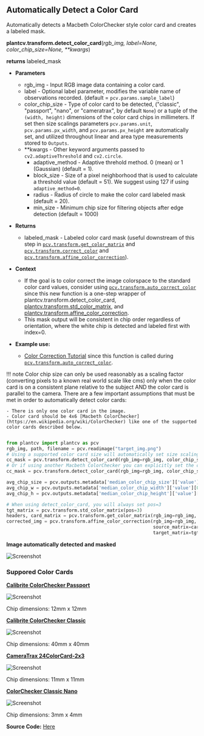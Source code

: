 ## Automatically Detect a Color Card

Automatically detects a Macbeth ColorChecker style color card and creates a labeled mask. 

**plantcv.transform.detect_color_card**(*rgb_img, label=None, color_chip_size=None, \*\*kwargs*)

**returns** labeled_mask

- **Parameters**
    - rgb_img          - Input RGB image data containing a color card.
    - label            - Optional label parameter, modifies the variable name of observations recorded. (default = `pcv.params.sample_label`)
    - color_chip_size - Type of color card to be detected, ("classic", "passport", "nano", or "cameratrax", by default `None`) or a tuple of the `(width, height)` dimensions of the color card chips in millimeters. If set then size scalings parameters `pcv.params.unit`, `pcv.params.px_width`, and `pcv.params.px_height`
            are automatically set, and utilized throughout linear and area type measurements stored to `Outputs`. 
    - **kwargs         - Other keyword arguments passed to `cv2.adaptiveThreshold` and `cv2.circle`.
        - adaptive_method - Adaptive threhold method. 0 (mean) or 1 (Gaussian) (default = 1).
        - block_size      - Size of a pixel neighborhood that is used to calculate a threshold value (default = 51). We suggest using 127 if using `adaptive_method=0`.
        - radius         - Radius of circle to make the color card labeled mask (default = 20).
        - min_size         - Minimum chip size for filtering objects after edge detection (default = 1000)
- **Returns**
    - labeled_mask     - Labeled color card mask (useful downstream of this step in [`pcv.transform.get_color_matrix`](get_color_matrix.md) and [`pcv.transform.correct_color`](transform_correct_color.md) and [`pcv.transform.affine_color_correction`](transform_affine_color_correction.md)).
    
- **Context**
    - If the goal is to color correct the image colorspace to the standard color card values, consider using [`pcv.transform.auto_correct_color`](transform_auto_correct_color.md) since this new function is a one-step wrapper of plantcv.transform.detect_color_card, [plantcv.transform.std_color_matrix](std_color_matrix.md),
    and [plantcv.transform.affine_color_correction](transform_affine_color_correction.md).
    - This mask output will be consistent in chip order regardless of orientation, where the white chip is detected and labeled first with index=0.
- **Example use:**
    - [Color Correction Tutorial](https://plantcv.org/tutorials/color-correction) since this function is called during [`pcv.transform.auto_correct_color`](transform_auto_correct_color.md). 

!!! note
    Color chip size can only be used reasonably as a scaling factor (converting pixels to a known real world scale like cms)
    only when the color card is on a consistent plane relative to the subject AND the color card is parallel to the camera. 
    There are a few important assumptions that must be met in order to automatically detect color cards:
    
    - There is only one color card in the image.
    - Color card should be 4x6 [Macbeth ColorChecker](https://en.wikipedia.org/wiki/ColorChecker) like one of the supported color cards described below. 

```python

from plantcv import plantcv as pcv
rgb_img, path, filename = pcv.readimage("target_img.png")
# Using a supported color card size will automatically set size scaling parameters
cc_mask = pcv.transform.detect_color_card(rgb_img=rgb_img, color_chip_size="passport")
# Or if using another Macbeth ColorChecker you can explicitly set the color chip size (in millimeters)
cc_mask = pcv.transform.detect_color_card(rgb_img=rgb_img, color_chip_size=(12, 12))

avg_chip_size = pcv.outputs.metadata['median_color_chip_size']['value'][0]
avg_chip_w = pcv.outputs.metadata['median_color_chip_width']['value'][0]
avg_chip_h = pcv.outputs.metadata['median_color_chip_height']['value'][0]

# When using detect_color_card, you will always set pos=3
tgt_matrix = pcv.transform.std_color_matrix(pos=3)
headers, card_matrix = pcv.transform.get_color_matrix(rgb_img=rgb_img, mask=cc_mask)
corrected_img = pcv.transform.affine_color_correction(rgb_img=rgb_img,
                                                      source_matrix=card_matrix,
                                                      target_matrix=tgt_matrix)

```

**Image automatically detected and masked**

![Screenshot](img/documentation_images/correct_color_imgs/detect_color_card.png)

### Suppored Color Cards

**[Calibrite ColorChecker Passport](https://calibrite.com/us/product/colorchecker-passport-photo-2/)** 

![Screenshot](img/documentation_images/correct_color_imgs/calibrite-passport.png)

Chip dimensions: 12mm x 12mm

**[Calibrite ColorChecker Classic](https://calibrite.com/us/product/colorchecker-classic/)** 

![Screenshot](img/documentation_images/correct_color_imgs/classic.png)

Chip dimensions: 40mm x 40mm

**[CameraTrax 24ColorCard-2x3](https://www.cameratrax.com/cardorder.php)** 

![Screenshot](img/documentation_images/correct_color_imgs/camera-trax.png)

Chip dimensions: 11mm x 11mm

**[ColorChecker Classic Nano](https://calibrite.com/us/product/colorchecker-classic-nano/)** 

![Screenshot](img/documentation_images/correct_color_imgs/nano.jpeg)

Chip dimensions: 3mm x 4mm

**Source Code:** [Here](https://github.com/danforthcenter/plantcv/blob/main/plantcv/plantcv/transform/detect_color_card.py)
